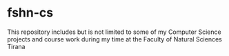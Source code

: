 # fshn-cs
This repository includes but is not limited to some of my Computer Science projects and course work during my time at the Faculty of Natural Sciences Tirana
